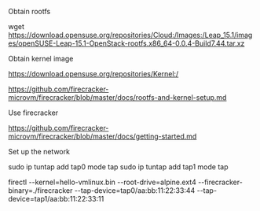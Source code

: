 Obtain rootfs

wget
https://download.opensuse.org/repositories/Cloud:/Images:/Leap_15.1/images/openSUSE-Leap-15.1-OpenStack-rootfs.x86_64-0.0.4-Build7.44.tar.xz

Obtain kernel image

https://download.opensuse.org/repositories/Kernel:/


https://github.com/firecracker-microvm/firecracker/blob/master/docs/rootfs-and-kernel-setup.md

Use firecracker

https://github.com/firecracker-microvm/firecracker/blob/master/docs/getting-started.md


Set up the network

sudo ip tuntap add tap0 mode tap
sudo ip tuntap add tap1 mode tap

firectl --kernel=hello-vmlinux.bin --root-drive=alpine.ext4
--firecracker-binary=./firecracker --tap-device=tap0/aa:bb:11:22:33:44
--tap-device=tap1/aa:bb:11:22:33:11


